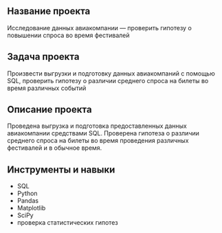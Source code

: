 ## Название проекта
Исследование данных авиакомпании — проверить гипотезу о повышении спроса во время фестивалей

## Задача проекта
Произвести выгрузки и подготовку данных авиакомпаний с помощью SQL, проверить гипотезу о различии среднего спроса на билеты во время различных событий

## Описание проекта
Проведена выгрузка и подготовка предоставленных данных авиакомпании средствами SQL. Проверена гипотеза о различии среднего спроса на билеты во время проведения
различных фестивалей и в обычное время.
## Инструменты и навыки
* SQL
* Python
* Pandas
* Matplotlib
* SciPy
* проверка статистических гипотез
